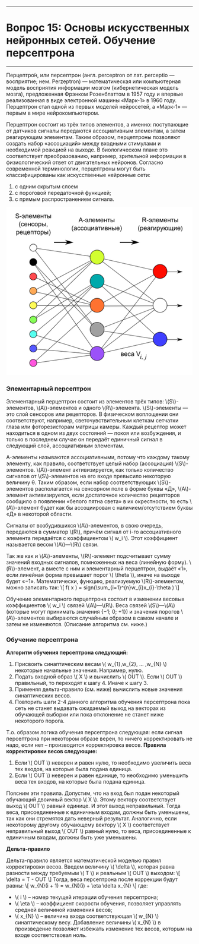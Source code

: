 ___
# Вопрос 15: Основы искусственных нейронных сетей. Обучение персептрона
___

Перцептро́н, или персептрон (англ. perceptron от лат. perceptio — восприятие; нем. Perzeptron) — математическая или компьютерная модель восприятия информации мозгом (кибернетическая модель мозга), предложенная Фрэнком Розенблаттом в 1957 году и впервые реализованная в виде электронной машины «Марк-1» в 1960 году. Перцептрон стал одной из первых моделей нейросетей, а «Марк-1» — первым в мире нейрокомпьютером.

Перцептрон состоит из трёх типов элементов, а именно: поступающие от датчиков сигналы передаются ассоциативным элементам, а затем реагирующим элементам. Таким образом, перцептроны позволяют создать набор «ассоциаций» между входными стимулами и необходимой реакцией на выходе. В биологическом плане это соответствует преобразованию, например, зрительной информации в физиологический ответ от двигательных нейронов. Согласно современной терминологии, перцептроны могут быть классифицированы как искусственные нейронные сети:
1. с одним скрытым слоем
2. с пороговой передаточной функцией;
3. с прямым распространением сигнала.

![Логическая схема персептрона с тремя выходами](../resources/imgs/t15_1.png)

### Элементарный персептрон

Элементарный перцептрон состоит из элементов трёх типов: \\(S\\)-элементов, \\(A\\)-элементов и одного \\(R\\)-элемента. \\(S\\)-элементы — это слой сенсоров или рецепторов. В физическом воплощении они соответствуют, например, светочувствительным клеткам сетчатки глаза или фоторезисторам матрицы камеры. Каждый рецептор может находиться в одном из двух состояний — покоя или возбуждения, и только в последнем случае он передаёт единичный сигнал в следующий слой, ассоциативным элементам.

A-элементы называются ассоциативными, потому что каждому такому элементу, как правило, соответствует целый набор (ассоциация) \\(S\\)-элементов. \\(A\\)-элемент активизируется, как только количество сигналов от \\(S\\)-элементов на его входе превысило некоторую величину θ. Таким образом, если набор соответствующих \\(S\\)-элементов располагается на сенсорном поле в форме буквы «Д», \\(A\\)-элемент активизируется, если достаточное количество рецепторов сообщило о появлении «белого пятна света» в их окрестности, то есть \\(A\\)-элемент будет как бы ассоциирован с наличием/отсутствием буквы «Д» в некоторой области.

Сигналы от возбудившихся \\(A\\)-элементов, в свою очередь, передаются в сумматор \\(R\\), причём сигнал от i-го ассоциативного элемента передаётся с коэффициентом \\( w_i \\). Этот коэффициент называется весом \\(A\\)—\\(R\\) связи.

Так же как и \\(A\\)-элементы, \\(R\\)-элемент подсчитывает сумму значений входных сигналов, помноженных на веса (линейную форму). \\(R\\)-элемент, а вместе с ним и элементарный перцептрон, выдаёт «1», если линейная форма превышает порог \\( \theta \\), иначе на выходе будет «−1». Математически, функцию, реализуемую \\(R\\)-элементом, можно записать так:
\\[ f( x ) = sign(\sum_{i=1}^{n}w_{i}x_{i}-\theta  )  \\]

Обучение элементарного перцептрона состоит в изменении весовых коэффициентов \\( w_i \\) связей \\(A\\)—\\(R\\). Веса связей \\(S\\)—\\(A\\) (которые могут принимать значения {−1; 0; +1}) и значения порогов \\(A\\)-элементов выбираются случайным образом в самом начале и затем не изменяются. (Описание алгоритма см. ниже.)

### Обучение персептрона

**Алгоритм обучения персептрона следующий:**
1. Присвоить синаптическим весам \\( w_{1},w_{2}, ... ,w_{N} \\) некоторые начальные значения. Например, нулю.
2. Подать входной образ \\( X \\) и вычислить \\( OUT \\). Если \\( OUT \\) правильный, то переходят к шагу 4. Иначе к шагу 3.
3. Применяя дельта-правило (см. ниже) вычислить новые значения синаптических весов.
4. Повторить шаги 2-4 данного алгоритма обучения персептрона пока сеть не станет выдавать ожидаемый выход на векторах из обучающей выборки или пока отклонение не станет ниже некоторого порога.

Т.о. образом логика обучения персептрона следующая: если сигнал персептрона при некотором образе верен, то ничего корректировать не надо, если нет – производится корректировка весов.
**Правила корректировки весов следующие:**
1. Если \\( OUT \\) неверен и равен нулю, то необходимо увеличить веса тех входов, на которые была подана единица.
2. Если \\( OUT \\) неверен и равен единице, то необходимо уменьшить веса тех входов, на которые была подана единица.


Поясним эти правила. Допустим, что на вход был подан некоторый обучающий двоичный вектор \\( X \\). Этому вектору соответствует выход \\( OUT \\) равный единице. И этот выход неправильный. Тогда веса, присоединенные к единичным входам, должны быть уменьшены, так как они стремятся дать неверный результат. Аналогично, если некоторому другому обучающему вектору \\( X \\) соответствует неправильный выход \\( OUT \\) равный нулю, то веса, присоединенные к единичным входам, должны быть уже уменьшены.

**Дельта-правило**

Дельта-правило является математической моделью правил корректировки весов. Введем величину \\( \delta \\), которая равна разности между требуемым \\( T \\) и реальным \\( OUT \\) выходом:
\\[ \delta = T - OUT \\]
Тогда, веса персептрона после коррекции будут равны:
\\[ w_{N}(i + 1) = w_{N}(i) + \eta \delta x_{N} \\]
где:

* \\( i \\) – номер текущей итерации обучения персептрона;
* \\( \eta \\) – коэффициент скорости обучения, позволяет управлять средней величиной изменения весов;
* \\( x_{N} \\) – величина входа соответствующая \\( w_{N} \\) синаптическому весу. Добавление величины \\( x_{N} \\) в произведение позволяет избежать изменение тех весов, которым на входе соответствовал ноль.
